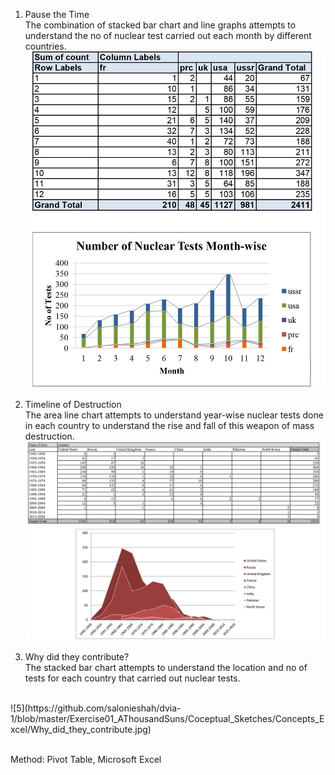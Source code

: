 
1.	Pause the Time <br>
The combination of stacked bar chart and line graphs attempts to understand the no of nuclear test carried out each month by different countries.<br>
![1](https://github.com/salonieshah/dvia-1/blob/master/Exercise01_AThousandSuns/Coceptual_Sketches/Concepts_Excel/Pause_the_time.jpg)<br><br>
2.	Timeline of Destruction<br>
The area line chart attempts to understand year-wise nuclear tests done in each country to understand the rise and fall of this weapon of mass destruction.<br>
![2](https://github.com/salonieshah/dvia-1/blob/master/Exercise01_AThousandSuns/Coceptual_Sketches/Concepts_Excel/Timeline_of_destruction.JPG)<br><br>
3.	Why did they contribute?<br>
The stacked bar chart attempts to understand the location and no of tests for each country that carried out nuclear tests. <br>
<br>
![5](https://github.com/salonieshah/dvia-1/blob/master/Exercise01_AThousandSuns/Coceptual_Sketches/Concepts_Excel/Why_did_they_contribute.jpg)<br><br>

Method: Pivot Table, Microsoft Excel<br>
